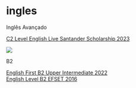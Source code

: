 # ingles

Inglês Avançado 


<a href="https://github.com/luismendes070/ingles/blob/main/Certificates.pdf">C2 Level English Live Santander Scholarship 2023</a>

<img src="https://github.com/luismendes070/curriculo/blob/gh-pages/Teste%20de%20Ingl%C3%AAs%20Out%202018.PNG">

B2

<a href="https://www.efset.org/cert/9SJZ1J">English First B2 Upper Intermediate 2022</a>    
<a href="https://www.efset.org/cert/gGdEkx">English Level B2 EFSET 2016</a>
